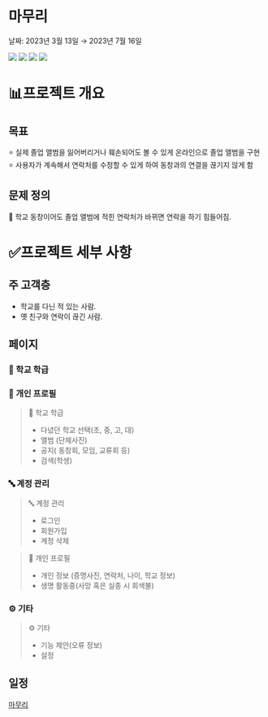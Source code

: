 # 마무리

날짜: 2023년 3월 13일 → 2023년 7월 16일
<br>

<img src="https://img.shields.io/badge/Spring-6DB33F?style=for-the-badge&logo=Spring&logoColor=white">
<img src="https://img.shields.io/badge/mysql-4479A1?style=for-the-badge&logo=mysql&logoColor=white">
<img src="https://img.shields.io/badge/javascript-F7DF1E?style=for-the-badge&logo=javascript&logoColor=white">
<img src="https://img.shields.io/badge/html5-E34F26?style=for-the-badge&logo=html5&logoColor=white">


# 📊프로젝트 개요

## 목표

⭐ 실제 졸업 앨범을 잃어버리거나 훼손되어도 볼 수 있게 온라인으로 졸업 앨범을 구현
<br>
⭐ 사용자가 계속해서 연락처를 수정할 수 있게 하여 동창과의 연결을 끊기지 않게 함

## 문제 정의

<aside>
💬 학교 동창이어도 졸업 앨범에 적힌 연락처가 바뀌면 연락을 하기 힘들어짐.

</aside>

# ✅프로젝트 세부 사항

## 주 고객층

- 학교를 다닌 적 있는 사람.
- 옛 친구와 연락이 끊긴 사람.

## 페이지

### 🏫 학교 학급

### 👤 개인 프로필

> 🏫 학교 학급
> 
> - 다녔던 학교 선택(초, 중, 고, 대)
> - 앨범 (단체사진)
> - 공지( 동창회, 모임, 교류회 등)
> - 검색(학생)

### 🔤 계정 관리

> 🔤 계정 관리
> 
> - 로그인
> - 회원가입
> - 계정 삭제

> 👤 개인 프로필
> 
> - 개인 정보 
> (증명사진, 연락처, 나이, 학교 정보)
> - 생명 활동중(사망 혹은 실종 시 회색불)
> 

### ⚙️ 기타

> ⚙️ 기타
> 
> - 기능 제안(오류 정보)
> - 설정

## 일정

[마무리](https://www.notion.so/206faced33874b8fb06186e1e44cc35d)
